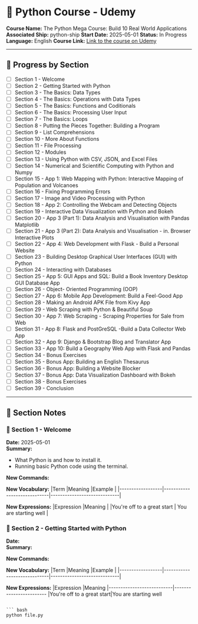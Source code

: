 # 🚢 Python Course - Udemy
**Course Name:** The Python Mega Course: Build 10 Real World Applications  
**Associated Ship:** python-ship
**Start Date:** 2025-05-01
**Status:** In Progress
**Language:** English
**Course Link:** [Link to the course on Udemy](https://www.udemy.com/course/former-python-mega-course-build-10-real-world-applications/)

---

## 🧭 Progress by Section

- [ ] Section 1 - Welcome
- [ ] Section 2 - Getting Started with Python
- [ ] Section 3 - The Basics: Data Types
- [ ] Section 4 - The Basics: Operations with Data Types
- [ ] Section 5 - The Basics: Functions and Coditionals
- [ ] Section 6 - The Basics: Processing User Input
- [ ] Section 7 - The Basics: Loops
- [ ] Section 8 - Putting the Pieces Together: Building a Program
- [ ] Section 9 - List Comprehensions
- [ ] Section 10 - More About Functions
- [ ] Section 11 - File Processing
- [ ] Section 12 - Modules
- [ ] Section 13 - Using Python with CSV, JSON, and Excel Files
- [ ] Section 14 - Numerical and Scientific Computing with Python and Numpy
- [ ] Section 15 - App 1: Web Mapping with Python: Interactive Mapping of Population and Volcanoes
- [ ] Section 16 - Fixing Programming Errors
- [ ] Section 17 - Image and Video Processing with Python
- [ ] Section 18 - App 2: Controlling the Webcam and Detecting Objects
- [ ] Section 19 - Interactive Data Visualization with Python and Bokeh
- [ ] Section 20 - App 3 (Part 1): Data Analysis and Visualisation with Pandas Matplotlib
- [ ] Section 21 - App 3 (Part 2): Data Analysis and Visualisation - in. Browser Interactive Plots
- [ ] Section 22 - App 4: Web Development with Flask - Build a Personal Website
- [ ] Section 23 - Building Desktop Graphical User Interfaces (GUI) with Python
- [ ] Section 24 - Interacting with Databases
- [ ] Section 25 - App 5: GUI Apps and SQL: Build a Book Inventory Desktop GUI Database App
- [ ] Section 26 - Object- Oriented Programming (OOP)
- [ ] Section 27 - App 6: Mobile App Development: Build a Feel-Good App
- [ ] Section 28 - Making an Android APK File from Kivy App
- [ ] Section 29 - Web Scraping with Python & Beautiful Soup
- [ ] Section 30 - App 7: Web Scraping - Scraping Properties for Sale from Web
- [ ] Section 31 - App 8: Flask and PostGreSQL -Build a Data Collector Web App
- [ ] Section 32 - App 9: Django & Bootstrap Blog and Translator App
- [ ] Section 33 - App 10: Build a Geography Web App with Flask and Pandas
- [ ] Section 34 - Bonus Exercises
- [ ] Section 35 - Bonus App: Building an English Thesaurus
- [ ] Section 36 - Bonus App: Building a Website Blocker
- [ ] Section 37 - Bonus App: Data Visualization Dashboard with Bokeh
- [ ] Section 38 - Bonus Exercises
- [ ] Section 39 - Conclusion 
---

## 📝 Section Notes

### 📘 Section 1 - Welcome

**Date:** 2025-05-01  
**Summary:**
- What Python is and how to install it.
- Running basic Python code using the terminal.
  
**New Commands:**

**New Vocabulary:**
|Term              |Meaning                     |Example                      |
|------------------|-----------------------------|-----------------------------|

**New Expressions:**
|Expression                 |Meaning                                           |
|You're off to a great start | You are starting well                           |


### 📘 Section 2 - Getting Started with Python

**Date:**  
**Summary:**  

**New Commands:**  

**New Vocabulary:**
|Term              |Meaning                     |Example                      |
|------------------|-----------------------------|-----------------------------|

**New Expressions:**
|Expression                 |Meaning
|---------------------------|------------------------
|You're off to a great start|You are starting well


```  // Safely close any previously unclosed code blocks

``` bash
python file.py